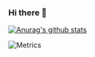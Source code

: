 ### Hi there 👋

<!--
**pscly/pscly** is a ✨ _special_ ✨ repository because its `README.md` (this file) appears on your GitHub profile.

Here are some ideas to get you started:

- 🔭 I’m currently working on ...
- 🌱 I’m currently learning ...
- 👯 I’m looking to collaborate on ...
- 🤔 I’m looking for help with ...
- 💬 Ask me about ...
- 📫 How to reach me: ...
- 😄 Pronouns: ...
- ⚡ Fun fact: ...


🌱 I’m currently learning C/C++

-->

[![Anurag's github stats](https://github-readme-stats.vercel.app/api?username=pscly&theme=buefy)](https://github.com/anuraghazra/github-readme-stats)

<!--
[![Top Langs](https://github-readme-stats.vercel.app/api/top-langs/?username=pscly&hide=Makefile)](https://github.com/anuraghazra/github-readme-stats)
-->

![Metrics](https://metrics.lecoq.io/pscly?template=classic&languages=1&achievements=1&base=header%2C%20activity%2C%20community%2C%20repositories%2C%20metadata&base.indepth=false&base.hireable=false&base.skip=false&languages=false&languages.limit=8&languages.threshold=0%25&languages.other=false&languages.colors=github&languages.sections=most-used&languages.indepth=false&languages.analysis.timeout=15&languages.analysis.timeout.repositories=7.5&languages.categories=markup%2C%20programming&languages.recent.categories=markup%2C%20programming&languages.recent.load=300&languages.recent.days=14&achievements=false&achievements.threshold=C&achievements.secrets=true&achievements.display=detailed&achievements.limit=0&config.timezone=Asia%2FHong_Kong)

